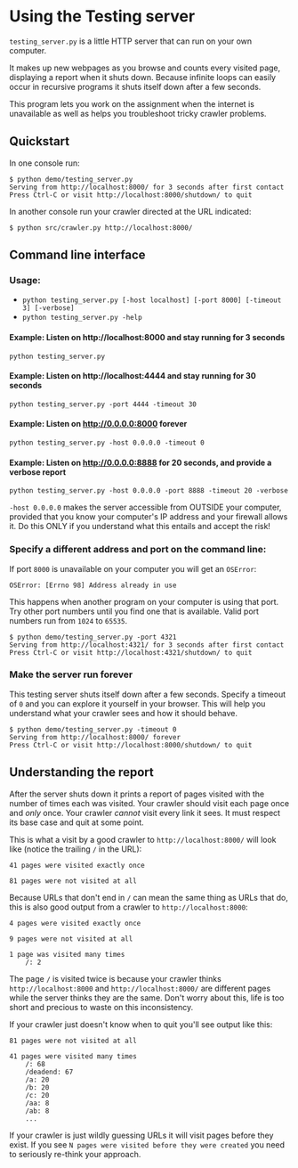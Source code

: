 # Using the Testing server

`testing_server.py` is a little HTTP server that can run on your own computer.

It makes up new webpages as you browse and counts every visited page,
displaying a report when it shuts down.  Because infinite loops can easily
occur in recursive programs it shuts itself down after a few seconds.

This program lets you work on the assignment when the internet is unavailable
as well as helps you troubleshoot tricky crawler problems.


## Quickstart

In one console run:

```
$ python demo/testing_server.py
Serving from http://localhost:8000/ for 3 seconds after first contact
Press Ctrl-C or visit http://localhost:8000/shutdown/ to quit

```

In another console run your crawler directed at the URL indicated:

```
$ python src/crawler.py http://localhost:8000/
```

## Command line interface

### Usage:

*   `python testing_server.py [-host localhost] [-port 8000] [-timeout 3] [-verbose]`
*   `python testing_server.py -help`

#### Example: Listen on http://localhost:8000 and stay running for 3 seconds

`python testing_server.py`

#### Example: Listen on http://localhost:4444 and stay running for 30 seconds

`python testing_server.py -port 4444 -timeout 30`

#### Example: Listen on http://0.0.0.0:8000 forever

`python testing_server.py -host 0.0.0.0 -timeout 0`

#### Example: Listen on http://0.0.0.0:8888 for 20 seconds, and provide a verbose report

`python testing_server.py -host 0.0.0.0 -port 8888 -timeout 20 -verbose`

`-host 0.0.0.0` makes the server accessible from OUTSIDE your computer,
provided that you know your computer's IP address and your firewall allows it.
Do this ONLY if you understand what this entails and accept the risk!


### Specify a different address and port on the command line:

If port `8000` is unavailable on your computer you will get an `OSError`:

```
OSError: [Errno 98] Address already in use
```

This happens when another program on your computer is using that port.  Try
other port numbers until you find one that is available.  Valid port numbers
run from `1024` to `65535`.

```
$ python demo/testing_server.py -port 4321
Serving from http://localhost:4321/ for 3 seconds after first contact
Press Ctrl-C or visit http://localhost:4321/shutdown/ to quit
```


### Make the server run forever

This testing server shuts itself down after a few seconds.  Specify a timeout
of `0` and you can explore it yourself in your browser.  This will help you
understand what your crawler sees and how it should behave.

```
$ python demo/testing_server.py -timeout 0
Serving from http://localhost:8000/ forever
Press Ctrl-C or visit http://localhost:8000/shutdown/ to quit
```


## Understanding the report

After the server shuts down it prints a report of pages visited with the number
of times each was visited.  Your crawler should visit each page once and *only*
once.  Your crawler *cannot* visit every link it sees.  It must respect its
base case and quit at some point.

This is what a visit by a good crawler to `http://localhost:8000/` will look
like (notice the trailing `/` in the URL):

```
41 pages were visited exactly once

81 pages were not visited at all
```

Because URLs that don't end in `/` can mean the same thing as URLs that do,
this is also good output from a crawler to `http://localhost:8000`:

```
4 pages were visited exactly once

9 pages were not visited at all

1 page was visited many times
	/: 2
```

The page `/` is visited twice is because your crawler thinks
`http://localhost:8000` and `http://localhost:8000/` are different pages while
the server thinks they are the same.  Don't worry about this, life is too short
and precious to waste on this inconsistency.

If your crawler just doesn't know when to quit you'll see output like this:

```
81 pages were not visited at all

41 pages were visited many times
	/: 68
	/deadend: 67
	/a: 20
	/b: 20
	/c: 20
	/aa: 8
	/ab: 8
    ...
```

If your crawler is just wildly guessing URLs it will visit pages before they
exist.  If you see `N pages were visited before they were created` you need to
seriously re-think your approach.
